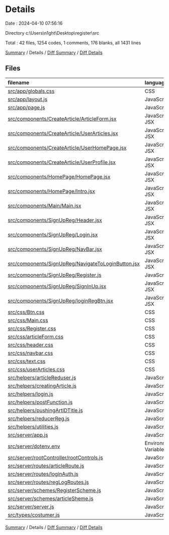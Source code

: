# Details

Date : 2024-04-10 07:56:16

Directory c:\\Users\\n1ght\\Desktop\\register\\src

Total : 42 files,  1254 codes, 1 comments, 176 blanks, all 1431 lines

[Summary](results.md) / Details / [Diff Summary](diff.md) / [Diff Details](diff-details.md)

## Files
| filename | language | code | comment | blank | total |
| :--- | :--- | ---: | ---: | ---: | ---: |
| [src/app/globals.css](/src/app/globals.css) | CSS | 24 | 0 | 5 | 29 |
| [src/app/layout.js](/src/app/layout.js) | JavaScript | 14 | 0 | 4 | 18 |
| [src/app/page.js](/src/app/page.js) | JavaScript | 70 | 0 | 5 | 75 |
| [src/components/CreateArticle/ArticleForm.jsx](/src/components/CreateArticle/ArticleForm.jsx) | JavaScript JSX | 79 | 1 | 8 | 88 |
| [src/components/CreateArticle/UserArticles.jsx](/src/components/CreateArticle/UserArticles.jsx) | JavaScript JSX | 37 | 0 | 5 | 42 |
| [src/components/CreateArticle/UserHomePage.jsx](/src/components/CreateArticle/UserHomePage.jsx) | JavaScript JSX | 14 | 0 | 4 | 18 |
| [src/components/CreateArticle/UserProfile.jsx](/src/components/CreateArticle/UserProfile.jsx) | JavaScript JSX | 14 | 0 | 3 | 17 |
| [src/components/HomePage/HomePage.jsx](/src/components/HomePage/HomePage.jsx) | JavaScript JSX | 5 | 0 | 3 | 8 |
| [src/components/HomePage/Intro.jsx](/src/components/HomePage/Intro.jsx) | JavaScript JSX | 34 | 0 | 4 | 38 |
| [src/components/Main/Main.jsx](/src/components/Main/Main.jsx) | JavaScript JSX | 44 | 0 | 4 | 48 |
| [src/components/SignUpReg/Header.jsx](/src/components/SignUpReg/Header.jsx) | JavaScript JSX | 10 | 0 | 3 | 13 |
| [src/components/SignUpReg/Login.jsx](/src/components/SignUpReg/Login.jsx) | JavaScript JSX | 84 | 0 | 9 | 93 |
| [src/components/SignUpReg/NavBar.jsx](/src/components/SignUpReg/NavBar.jsx) | JavaScript JSX | 69 | 0 | 16 | 85 |
| [src/components/SignUpReg/NavigateToLoginButton.jsx](/src/components/SignUpReg/NavigateToLoginButton.jsx) | JavaScript JSX | 0 | 0 | 1 | 1 |
| [src/components/SignUpReg/Register.js](/src/components/SignUpReg/Register.js) | JavaScript | 47 | 0 | 5 | 52 |
| [src/components/SignUpReg/SignInUp.jsx](/src/components/SignUpReg/SignInUp.jsx) | JavaScript JSX | 38 | 0 | 3 | 41 |
| [src/components/SignUpReg/loginRegBtn.jsx](/src/components/SignUpReg/loginRegBtn.jsx) | JavaScript JSX | 16 | 0 | 3 | 19 |
| [src/css/Btn.css](/src/css/Btn.css) | CSS | 25 | 0 | 4 | 29 |
| [src/css/Main.css](/src/css/Main.css) | CSS | 42 | 0 | 6 | 48 |
| [src/css/Register.css](/src/css/Register.css) | CSS | 60 | 0 | 8 | 68 |
| [src/css/articleForm.css](/src/css/articleForm.css) | CSS | 40 | 0 | 4 | 44 |
| [src/css/header.css](/src/css/header.css) | CSS | 36 | 0 | 5 | 41 |
| [src/css/navbar.css](/src/css/navbar.css) | CSS | 24 | 0 | 3 | 27 |
| [src/css/text.css](/src/css/text.css) | CSS | 16 | 0 | 2 | 18 |
| [src/css/userArticles.css](/src/css/userArticles.css) | CSS | 22 | 0 | 2 | 24 |
| [src/helpers/articleReduser.js](/src/helpers/articleReduser.js) | JavaScript | 44 | 0 | 6 | 50 |
| [src/helpers/creatingArticle.js](/src/helpers/creatingArticle.js) | JavaScript | 30 | 0 | 4 | 34 |
| [src/helpers/login.js](/src/helpers/login.js) | JavaScript | 4 | 0 | 1 | 5 |
| [src/helpers/postFunction.js](/src/helpers/postFunction.js) | JavaScript | 21 | 0 | 1 | 22 |
| [src/helpers/pushingArtIDTitle.js](/src/helpers/pushingArtIDTitle.js) | JavaScript | 35 | 0 | 5 | 40 |
| [src/helpers/reducerReg.js](/src/helpers/reducerReg.js) | JavaScript | 34 | 0 | 3 | 37 |
| [src/helpers/utilities.js](/src/helpers/utilities.js) | JavaScript | 23 | 0 | 4 | 27 |
| [src/server/app.js](/src/server/app.js) | JavaScript | 12 | 0 | 5 | 17 |
| [src/server/dotenv.env](/src/server/dotenv.env) | Environment Variables | 2 | 0 | 0 | 2 |
| [src/server/rootController/rootControls.js](/src/server/rootController/rootControls.js) | JavaScript | 95 | 0 | 10 | 105 |
| [src/server/routes/articleRoute.js](/src/server/routes/articleRoute.js) | JavaScript | 10 | 0 | 3 | 13 |
| [src/server/routes/loginAuth.js](/src/server/routes/loginAuth.js) | JavaScript | 0 | 0 | 1 | 1 |
| [src/server/routes/regLogRoutes.js](/src/server/routes/regLogRoutes.js) | JavaScript | 14 | 0 | 2 | 16 |
| [src/server/schemes/RegisterScheme.js](/src/server/schemes/RegisterScheme.js) | JavaScript | 37 | 0 | 4 | 41 |
| [src/server/schemes/articleSheme.js](/src/server/schemes/articleSheme.js) | JavaScript | 13 | 0 | 4 | 17 |
| [src/server/server.js](/src/server/server.js) | JavaScript | 3 | 0 | 2 | 5 |
| [src/types/costumer.js](/src/types/costumer.js) | JavaScript | 13 | 0 | 2 | 15 |

[Summary](results.md) / Details / [Diff Summary](diff.md) / [Diff Details](diff-details.md)